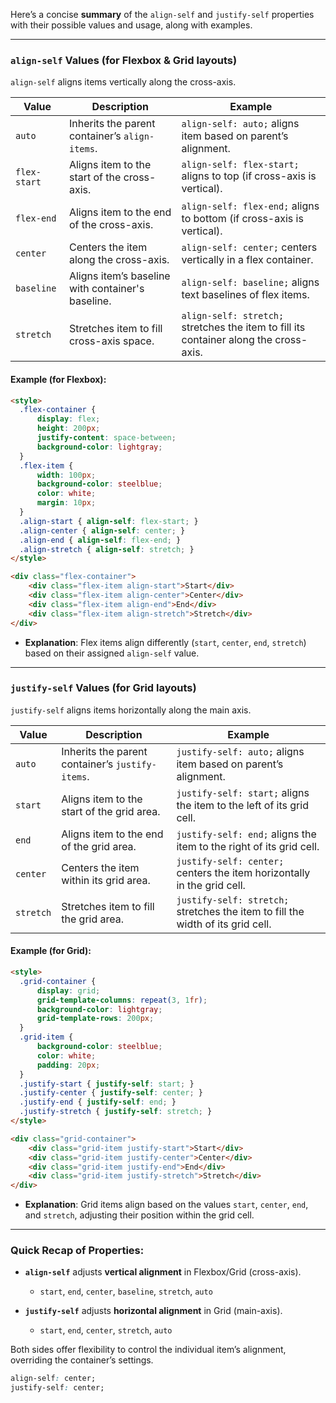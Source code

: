 Here’s a concise **summary** of the `align-self` and `justify-self` properties with their possible values and usage, along with examples.

---

### **`align-self` Values (for Flexbox & Grid layouts)**

`align-self` aligns items vertically along the cross-axis.

| **Value**         | **Description**                                   | **Example**                                                                                       |
|-------------------|---------------------------------------------------|---------------------------------------------------------------------------------------------------|
| `auto`            | Inherits the parent container’s `align-items`.     | `align-self: auto;` aligns item based on parent’s alignment.                                       |
| `flex-start`      | Aligns item to the start of the cross-axis.        | `align-self: flex-start;` aligns to top (if cross-axis is vertical).                               |
| `flex-end`        | Aligns item to the end of the cross-axis.          | `align-self: flex-end;` aligns to bottom (if cross-axis is vertical).                              |
| `center`          | Centers the item along the cross-axis.             | `align-self: center;` centers vertically in a flex container.                                      |
| `baseline`        | Aligns item’s baseline with container's baseline.  | `align-self: baseline;` aligns text baselines of flex items.                                       |
| `stretch`         | Stretches item to fill cross-axis space.           | `align-self: stretch;` stretches the item to fill its container along the cross-axis.              |

#### Example (for Flexbox):

```html
<style>
  .flex-container {
      display: flex;
      height: 200px;
      justify-content: space-between;
      background-color: lightgray;
  }
  .flex-item {
      width: 100px;
      background-color: steelblue;
      color: white;
      margin: 10px;
  }
  .align-start { align-self: flex-start; }
  .align-center { align-self: center; }
  .align-end { align-self: flex-end; }
  .align-stretch { align-self: stretch; }
</style>

<div class="flex-container">
    <div class="flex-item align-start">Start</div>
    <div class="flex-item align-center">Center</div>
    <div class="flex-item align-end">End</div>
    <div class="flex-item align-stretch">Stretch</div>
</div>
```

- **Explanation**: Flex items align differently (`start`, `center`, `end`, `stretch`) based on their assigned `align-self` value.

---

### **`justify-self` Values (for Grid layouts)**

`justify-self` aligns items horizontally along the main axis.

| **Value**         | **Description**                                   | **Example**                                                                                       |
|-------------------|---------------------------------------------------|---------------------------------------------------------------------------------------------------|
| `auto`            | Inherits the parent container’s `justify-items`.   | `justify-self: auto;` aligns item based on parent’s alignment.                                     |
| `start`           | Aligns item to the start of the grid area.         | `justify-self: start;` aligns the item to the left of its grid cell.                               |
| `end`             | Aligns item to the end of the grid area.           | `justify-self: end;` aligns the item to the right of its grid cell.                                |
| `center`          | Centers the item within its grid area.             | `justify-self: center;` centers the item horizontally in the grid cell.                            |
| `stretch`         | Stretches item to fill the grid area.              | `justify-self: stretch;` stretches the item to fill the width of its grid cell.                    |

#### Example (for Grid):

```html
<style>
  .grid-container {
      display: grid;
      grid-template-columns: repeat(3, 1fr);
      background-color: lightgray;
      grid-template-rows: 200px;
  }
  .grid-item {
      background-color: steelblue;
      color: white;
      padding: 20px;
  }
  .justify-start { justify-self: start; }
  .justify-center { justify-self: center; }
  .justify-end { justify-self: end; }
  .justify-stretch { justify-self: stretch; }
</style>

<div class="grid-container">
    <div class="grid-item justify-start">Start</div>
    <div class="grid-item justify-center">Center</div>
    <div class="grid-item justify-end">End</div>
    <div class="grid-item justify-stretch">Stretch</div>
</div>
```

- **Explanation**: Grid items align based on the values `start`, `center`, `end`, and `stretch`, adjusting their position within the grid cell.

---

### Quick Recap of Properties:

- **`align-self`** adjusts **vertical alignment** in Flexbox/Grid (cross-axis).
  - `start`, `end`, `center`, `baseline`, `stretch`, `auto`
  
- **`justify-self`** adjusts **horizontal alignment** in Grid (main-axis).
  - `start`, `end`, `center`, `stretch`, `auto`

Both sides offer flexibility to control the individual item’s alignment, overriding the container’s settings.
```css
align-self: center;
justify-self: center;
```